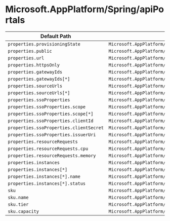 # Microsoft.AppPlatform/Spring/apiPortals

| Default Path | Alias |
|---|---|
| `properties.provisioningState` | `Microsoft.AppPlatform/Spring/apiPortals/provisioningState` |
| `properties.public` | `Microsoft.AppPlatform/Spring/apiPortals/public` |
| `properties.url` | `Microsoft.AppPlatform/Spring/apiPortals/url` |
| `properties.httpsOnly` | `Microsoft.AppPlatform/Spring/apiPortals/httpsOnly` |
| `properties.gatewayIds` | `Microsoft.AppPlatform/Spring/apiPortals/gatewayIds` |
| `properties.gatewayIds[*]` | `Microsoft.AppPlatform/Spring/apiPortals/gatewayIds[*]` |
| `properties.sourceUrls` | `Microsoft.AppPlatform/Spring/apiPortals/sourceUrls` |
| `properties.sourceUrls[*]` | `Microsoft.AppPlatform/Spring/apiPortals/sourceUrls[*]` |
| `properties.ssoProperties` | `Microsoft.AppPlatform/Spring/apiPortals/ssoProperties` |
| `properties.ssoProperties.scope` | `Microsoft.AppPlatform/Spring/apiPortals/ssoProperties.scope` |
| `properties.ssoProperties.scope[*]` | `Microsoft.AppPlatform/Spring/apiPortals/ssoProperties.scope[*]` |
| `properties.ssoProperties.clientId` | `Microsoft.AppPlatform/Spring/apiPortals/ssoProperties.clientId` |
| `properties.ssoProperties.clientSecret` | `Microsoft.AppPlatform/Spring/apiPortals/ssoProperties.clientSecret` |
| `properties.ssoProperties.issuerUri` | `Microsoft.AppPlatform/Spring/apiPortals/ssoProperties.issuerUri` |
| `properties.resourceRequests` | `Microsoft.AppPlatform/Spring/apiPortals/resourceRequests` |
| `properties.resourceRequests.cpu` | `Microsoft.AppPlatform/Spring/apiPortals/resourceRequests.cpu` |
| `properties.resourceRequests.memory` | `Microsoft.AppPlatform/Spring/apiPortals/resourceRequests.memory` |
| `properties.instances` | `Microsoft.AppPlatform/Spring/apiPortals/instances` |
| `properties.instances[*]` | `Microsoft.AppPlatform/Spring/apiPortals/instances[*]` |
| `properties.instances[*].name` | `Microsoft.AppPlatform/Spring/apiPortals/instances[*].name` |
| `properties.instances[*].status` | `Microsoft.AppPlatform/Spring/apiPortals/instances[*].status` |
| `sku` | `Microsoft.AppPlatform/Spring/apiPortals/sku` |
| `sku.name` | `Microsoft.AppPlatform/Spring/apiPortals/sku.name` |
| `sku.tier` | `Microsoft.AppPlatform/Spring/apiPortals/sku.tier` |
| `sku.capacity` | `Microsoft.AppPlatform/Spring/apiPortals/sku.capacity` |

